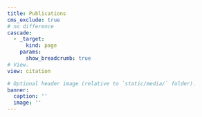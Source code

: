 ```yaml
---
title: Publications
cms_exclude: true
# no difference
cascade:
  - _target:
      kind: page
    params:
      show_breadcrumb: true
# View.
view: citation

# Optional header image (relative to `static/media/` folder).
banner:
  caption: ''
  image: ''
---
```


